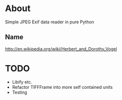 # About

Simple JPEG Exif data reader in pure Python

## Name

http://en.wikipedia.org/wiki/Herbert_and_Dorothy_Vogel

# TODO

* Libify etc.
* Refactor TIFFFrame into more self contained units
* Testing

